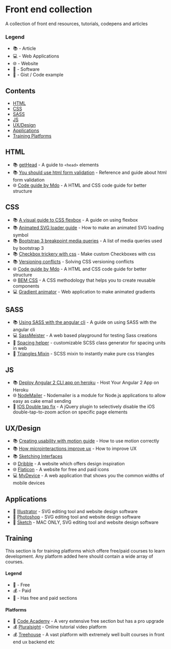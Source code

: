 # Front end collection

A collection of front end resources, tutorials, codepens and articles

### Legend

- :books: - Article
- :computer: - Web Applications
- :globe_with_meridians: - Website
- :floppy_disk: - Software
- :link: - Gist / Code example

## Contents

- [HTML](#html)
- [CSS](#css)
- [SASS](#sass)
- [JS](#js)
- [UX/Design](#ux/design)
- [Applications](#applications)
- [Training Platforms](#training)

## HTML

- :books: [getHead](https://gethead.info/) - A guide to `<head>` elements
- :books: [You should use html form validation](https://pageclip.co/blog/2018-02-20-you-should-use-html5-form-validation.html) - Reference and guide about html form validation
- :globe_with_meridians: [Code guide by Mdo](http://codeguide.co/) - A HTML and CSS code guide for better structure

## CSS

- :books: [A visual guide to CSS flexbox](https://scotch.io/tutorials/a-visual-guide-to-css3-flexbox-properties) - A guide on using flexbox
- :books: [Animated SVG loader guide](http://chrisdermody.com/animated-svg-loader-mydevportfol-io/) - How to make an animated SVG loading symbol
- :books: [Bootstrap 3 breakpoint media queries](https://scotch.io/tutorials/default-sizes-for-twitter-bootstraps-media-queries) - A list of media queries used by bootstrap 3
- :books: [Checkbox trickery with css](http://codersblock.com/blog/checkbox-trickery-with-css/) - Make custom Checkboxes with css
- :books: [Versioning conflicts](https://blog.newrelic.com/2017/07/27/css-versioning-conflicts/) - Solving CSS versioning conflicts
- :globe_with_meridians: [Code guide by Mdo](http://codeguide.co/) - A HTML and CSS code guide for better structure
- :globe_with_meridians: [BEM CSS](http://getbem.com/) - A CSS methodology that helps you to create reusable components
- :computer: [Gradient animator](https://www.gradient-animator.com/) - Web application to make animated gradients

## SASS

- :books: [Using SASS with the angular cli](https://scotch.io/tutorials/using-sass-with-the-angular-cli) - A guide on using SASS with the angular cli
- :computer: [SassMeister](https://www.sassmeister.com/) - A web based playground for testing Sass creations
- :link: [Spacing helper](https://gist.github.com/kieranmv95/99c5e4cb66ec76256b68600a5ee4e136) - customizable SCSS class generator for spacing units in web
- :link: [Triangles Mixin](https://gist.github.com/kieranmv95/cc4b711f86981469f06bff2d6c674004) - SCSS mixin to instantly make pure css triangles

## JS

- :books: [Deploy Angular 2 CLI app on heroku](https://medium.com/@ryanchenkie_40935/angular-cli-deployment-host-your-angular-2-app-on-heroku-3f266f13f352) - Host Your Angular 2 App on Heroku
- :globe_with_meridians: [NodeMailer](https://nodemailer.com/about/) - Nodemailer is a module for Node.js applications to allow easy as cake email sending
- :link: [IOS Double tap fix](https://gist.github.com/johan/2047491) - A jQuery plugin to selectively disable the iOS double-tap-to-zoom action on specific page elements

## UX/Design

- :books: [Creating usability with motion guide](https://medium.com/ux-in-motion/creating-usability-with-motion-the-ux-in-motion-manifesto-a87a4584ddc) - How to use motion correctly
- :books: [How microinteractions improve ux](https://www.invisionapp.com/blog/use-microinteractions-improve-ux-design/) - How to improve UX
- :books: [Sketching Interfaces](https://airbnb.design/sketching-interfaces/)
- :globe_with_meridians: [Dribble](https://dribbble.com/) - A website which offers design inspiration
- :globe_with_meridians: [Flaticon](https://www.flaticon.com/) - A website for free and paid icons
- :computer: [MyDevice](https://mydevice.io/devices/) - A web application that shows you the common widths of mobile devices

## Applications

- :floppy_disk: [Illustrator](https://www.adobe.com/uk/products/illustrator.html) - SVG editing tool and website design software
- :floppy_disk: [Photoshop](https://www.adobe.com/uk/products/photoshop.html) - SVG editing tool and website design software
- :floppy_disk: [Sketch](https://www.sketchapp.com/) - MAC ONLY, SVG editing tool and website design software

## Training

This section is for training platforms which offere free/paid courses to learn development. Any platform added here should contain a wide array of courses.

#### Legend

- :tada: - Free
- :moneybag: - Paid
- :money_with_wings: - Has free and paid sections

#### Platforms

- :money_with_wings: [Code Academy](https://www.codecademy.com/) - A very extensive free section but has a pro upgrade
- :moneybag: [Pluralsight](https://learn.pluralsight.com) - Online tutorial video platform
- :moneybag: [Treehouse](https://teamtreehouse.com/home) - A vast platform with extremely well built courses in front end ux backend etc

